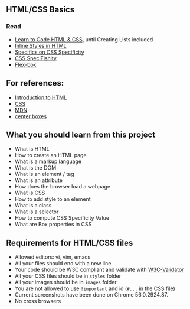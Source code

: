 ## HTML/CSS Basics

### Read
- [Learn to Code HTML & CSS](https://intranet.hbtn.io/rltoken/OYEsCMqFz-Vv6I8Txrb-1Q), until Creating Lists included
- [Inline Styles in HTML](https://intranet.hbtn.io/rltoken/L11oid3b1AaQDgsy8CvoaQ)
- [Specifics on CSS Specificity](https://intranet.hbtn.io/rltoken/81sL073NsCOhmmXhW9CfDQ)
- [CSS SpeciFishity](https://intranet.hbtn.io/rltoken/3lhm3518maCLCio6RacnsQ)
- [Flex-box](https://intranet.hbtn.io/rltoken/8Y02Bf6V4KRzNpORLyZqww)

## For references:
- [Introduction to HTML](https://intranet.hbtn.io/rltoken/VtABalrNTSXnIizd3AbyZA)
- [CSS](https://intranet.hbtn.io/rltoken/DX6De_P_W5bACuogWbmv1A)
- [MDN](https://intranet.hbtn.io/rltoken/p_cqGHlX3H2aEDBOGsPhqw)
- [center boxes](https://intranet.hbtn.io/rltoken/3ipr6yz6UKwWEAD8WJYcjg)

## What you should learn from this project
- What is HTML
- How to create an HTML page
- What is a markup language
- What is the DOM
- What is an element / tag
- What is an attribute
- How does the browser load a webpage
- What is CSS
- How to add style to an element
- What is a class
- What is a selector
- How to compute CSS Specificity Value
- What are Box properties in CSS

## Requirements for HTML/CSS files
- Allowed editors: vi, vim, emacs
- All your files should end with a new line
- Your code should be W3C compliant and validate with [W3C-Validator](https://intranet.hbtn.io/rltoken/he1Hwns5PjUdcB5qQ-uCOw)
- All your CSS files should be in ```styles``` folder
- All your images should be in ```images``` folder
- You are not allowed to use ```!important``` and id (```#...``` in the CSS file)
- Current screenshots have been done on Chrome 56.0.2924.87.
- No cross browsers
